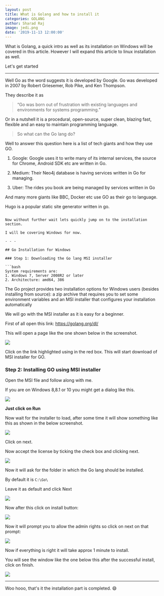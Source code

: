 ```yaml
---
layout: post
title: What is Golang and how to install it
categories: GOLANG
author: Sharad Raj
image: jedi.png
date: '2019-11-13 12:00:00'
---
```

What is Golang, a quick intro as well as its installation on Windows will be covered in this article. However I will expand this article to linux installation as well.

Let's get started

- - -

Well Go as the word suggests it is developed by Google. Go was developed in 2007 by Robert Griesemer, Rob Pike, and Ken Thompson.

They describe it as

> “Go was born out of frustration with existing languages and environments for systems programming.”

Or in a nutshell it is a procedural, open-source, super clean, blazing fast, flexible and an easy to maintain programming language.

>So what can the Go lang do? 

Well to answer this question here is a list of tech giants and how they use GO.

1. Google: Google uses it to write many of its internal services, the source for Chrome, Android SDK etc are written in Go.

2. Medium: Their Neo4j database is having services written in Go for managing.

3. Uber: The rides you book are being managed by services written in Go

And many more giants like BBC, Docker etc use GO as their go to language.

Hugo is a popular static site generator written in go.


```

Now without further wait lets quickly jump on to the installation section.

I will be covering Windows for now.

- - -

## Go Installation for Windows

### Step 1: Downloading the Go lang MSI installer

```bash
System requirements are:
1. Windows 7, Server 2008R2 or later
2. Architecture: amd64, 386
```


The Go project provides two installation options for Windows users (besides installing from source): a zip archive that requires you to set some environment variables and an MSI installer that configures your installation automatically

We will go with the MSI installer as it is easy for a beginner.

First of all open this link: <https://golang.org/dl/>

This will open a page like the one shown below in the screenshot.

![](/assets/uploads/gowin1.png)

Click on the link highlighted using in the red box. This will start download of MSI installer for GO.

### Step 2: Installing GO using MSI installer

Open the MSI file and follow along with me.

If you are on Windows 8,8.1 or 10 you might get a dialog like this.

![](/assets/uploads/wingo1.png)

**Just click on Run**

Now wait for the installer to load, after some time it will show something like this as shown in the below screenshot.

![](/assets/uploads/wingo2.png)

Click on next.

Now accept the license by ticking the check box and clicking next.

![](/assets/uploads/wingo3.png)

Now it will ask for the folder in which the Go lang should be installed. 

By default it is `C:\Go\`

Leave it as default and click Next

![](/assets/uploads/wingo4.png)

Now after this click on install button:

![](/assets/uploads/wingo5.png)

Now it will prompt you to allow the admin rights so click on next on that prompt:

![](/assets/uploads/wingo7.jpeg)

Now if everything is right it will take approx 1 minute to install.

You will see the window like the one below this after the successful install, click on finish.

![](/assets/uploads/wingo8.png)

---
Woo hooo, that's it the installation part is completed. :smile:
